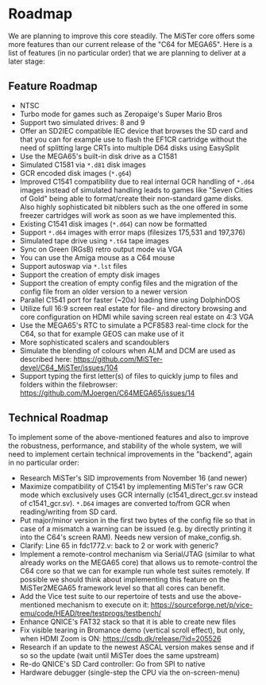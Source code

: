 Roadmap
=======

We are planning to improve this core steadily. The MiSTer core offers some
more features than our current release of the "C64 for MEGA65". Here is a
list of features (in no particular order) that we are planning to deliver
at a later stage:

Feature Roadmap
---------------

* NTSC
* Turbo mode for games such as Zeropaige's Super Mario Bros
* Support two simulated drives: 8 and 9
* Offer an SD2IEC compatible IEC device that browses the SD card and that
  you can for example use to flash the EF1CR cartridge without the need of
  splitting large CRTs into multiple D64 disks using EasySplit
* Use the MEGA65's built-in disk drive as a C1581
* Simulated C1581 via `*.d81` disk images
* GCR encoded disk images (`*.g64`)
* Improved C1541 compatibility due to real internal GCR handling of `*.d64`
  images instead of simulated handling leads to games like "Seven Cities of
  Gold" being able to format/create their non-standard game disks. Also highly
  sophisticated bit nibblers such as the one offered in some freezer cartridges
  will work as soon as we have implemented this.
* Existing C1541 disk images (`*.d64`) can now be formatted
* Support `*.d64` images with error maps (filesizes 175,531 and 197,376)
* Simulated tape drive using `*.t64` tape images
* Sync on Green (RGsB) retro output mode via VGA
* You can use the Amiga mouse as a C64 mouse
* Support autoswap via `*.lst` files
* Support the creation of empty disk images
* Support the creation of empty config files and the migration of the config
  file from an older version to a newer version
* Parallel C1541 port for faster (~20x) loading time using DolphinDOS
* Utilize full 16:9 screen real estate for file- and directory browsing and
  core configuration on HDMI while saving screen real estate on 4:3 VGA
* Use the MEGA65's RTC to simulate a PCF8583 real-time clock for the C64, so
  that for example GEOS can make use of it
* More sophisticated scalers and scandoublers 
* Simulate the blending of colours when ALM and DCM are used
  as described here: https://github.com/MiSTer-devel/C64_MiSTer/issues/104
* Support typing the first letter(s) of files to quickly jump to files
  and folders within the filebrowser: https://github.com/MJoergen/C64MEGA65/issues/14

Technical Roadmap
-----------------

To implement some of the above-mentioned features and also to improve the
robustness, performance, and stability of the whole system, we will need
to implement certain technical improvements in the "backend", again in no
particular order:

* Research MiSTer's SID improvements from November 16 (and newer)
* Maximize compatibility of C1541 by implementing MiSTer's raw GCR mode
  which exclusively uses GCR internally (c1541_direct_gcr.sv instead of
  c1541_gcr.sv). `*.D64` images are converted to/from GCR when reading/writing
  from SD card.
* Put major/minor version in the first two bytes of the config file so that
  in case of a mismatch a warning can be issued (e.g. by directly printing it
  into the C64's screen RAM). Needs new version of make_config.sh.
* Clarify: Line 65 in fdc1772.v: back to 2 or work with generic?
* Implement a remote-control mechanism via Serial/JTAG (similar to what
  already works on the MEGA65 core) that allows us to remote-control the
  C64 core so that we can for example run whole test suites remotely.
  If possible we should think about implementing this feature on the
  MiSTer2MEGA65 framework level so that all cores can benefit.
* Add the Vice test suite to our repertoire of tests and use the
  above-mentioned mechanism to execute on it:
  https://sourceforge.net/p/vice-emu/code/HEAD/tree/testprogs/testbench/ 
* Enhance QNICE's FAT32 stack so that it is able to create new files
* Fix visible tearing in Bromance demo (vertical scroll effect), but only,
  when HDMI Zoom is ON: https://csdb.dk/release/?id=205526
* Research if an update to the newest ASCAL version makes sense and if so
  so the update (wait until MiSTer does the same upstream)
* Re-do QNICE's SD Card controller: Go from SPI to native
* Hardware debugger (single-step the CPU via the on-screen-menu)

